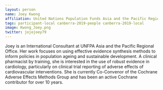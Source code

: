 ```yaml
---
layout: person
name: Joey Kwong
affiliation: United Nations Population Funds Asia and the Pacific Regional Office
tags: participant-local canberra-2019-people canberra-2019-local
image: Kwong_Joey.png
twitter: jojojoey79
---
```

Joey is an International Consultant at UNFPA Asia and the Pacific Regional Office. Her work focuses on using effective evidence synthesis methods to inform policies in population ageing and sustainable development. A clinical pharmacist by training, she is interested in the use of robust evidence in cardiology, particularly on clinical trial reporting of adverse effects of cardiovascular interventions. She is currently Co-Convenor of the Cochrane Adverse Effects Methods Group and has been an active Cochrane contributor for over 10 years.